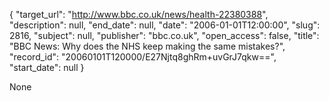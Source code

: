 {
  "target_url": "http://www.bbc.co.uk/news/health-22380388", 
  "description": null, 
  "end_date": null, 
  "date": "2006-01-01T12:00:00", 
  "slug": 2816, 
  "subject": null, 
  "publisher": "bbc.co.uk", 
  "open_access": false, 
  "title": "BBC News: Why does the NHS keep making the same mistakes?", 
  "record_id": "20060101T120000/E27Njtq8ghRm+uvGrJ7qkw==", 
  "start_date": null
}

None